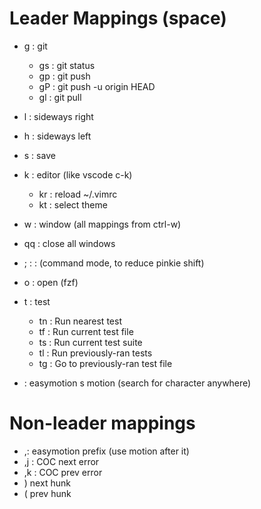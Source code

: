 # Leader Mappings (space)

- <leader>g : git
  - <leader>gs : git status
  - <leader>gp : git push
  - <leader>gP : git push -u origin HEAD
  - <leader>gl : git pull

- <leader>l : sideways right
- <leader>h : sideways left

- <leader>s : save

- <leader>k : editor (like vscode c-k)
  - <leader>kr : reload ~/.vimrc
  - <leader>kt : select theme

- <leader>w : window (all mappings from ctrl-w)
- <leader>q<leader>q : close all windows

- <leader>; : : (command mode, to reduce pinkie shift)

- <leader>o : open (fzf)

- <leader>t : test
  - <leader>tn : Run nearest test
  - <leader>tf : Run current test file
  - <leader>ts : Run current test suite
  - <leader>tl : Run previously-ran tests
  - <leader>tg : Go to previously-ran test file

- <leader><leader> : easymotion s motion (search for character anywhere)

# Non-leader mappings

- ,: easymotion prefix (use motion after it)
- ,j : COC next error
- ,k : COC prev error
- ) next hunk
- ( prev hunk

